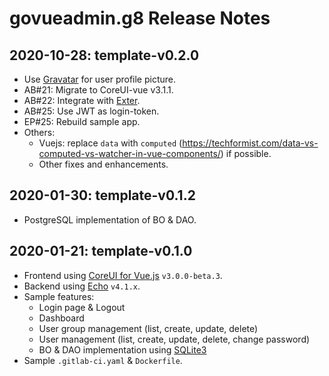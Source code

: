 # govueadmin.g8 Release Notes

## 2020-10-28: template-v0.2.0

- Use [Gravatar](https://gravatar.com/) for user profile picture.
- AB#21: Migrate to CoreUI-vue v3.1.1.
- AB#22: Integrate with [Exter](https://github.com/btnguyen2k/exter).
- AB#25: Use JWT as login-token.
- EP#25: Rebuild sample app.
- Others:
  - Vuejs: replace `data` with `computed` (https://techformist.com/data-vs-computed-vs-watcher-in-vue-components/) if possible.
  - Other fixes and enhancements.


## 2020-01-30: template-v0.1.2

- PostgreSQL implementation of BO & DAO.


## 2020-01-21: template-v0.1.0

- Frontend using [CoreUI for Vue.js](https://coreui.io/vue/) `v3.0.0-beta.3`.
- Backend using [Echo](https://echo.labstack.com) `v4.1.x`.
- Sample features:
  - Login page & Logout
  - Dashboard
  - User group management (list, create, update, delete)
  - User management (list, create, update, delete, change password)
  - BO & DAO implementation using [SQLite3](https://github.com/mattn/go-sqlite3)
- Sample `.gitlab-ci.yaml` & `Dockerfile`.
